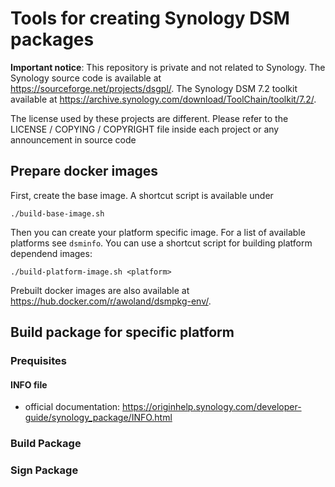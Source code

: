 # Tools for creating Synology DSM packages

**Important notice**: This repository is private and not related to Synology.
The Synology source code is available at https://sourceforge.net/projects/dsgpl/.
The Synology DSM 7.2 toolkit available at https://archive.synology.com/download/ToolChain/toolkit/7.2/.

The license used by these projects are different. Please refer to the
LICENSE / COPYING / COPYRIGHT file inside each project or any announcement in source code


## Prepare docker images

First, create the base image. A shortcut script is available under
```
./build-base-image.sh
```

Then you can create your platform specific image.
For a list of available platforms see ```dsminfo```.
You can use a shortcut script for building platform dependend images:
```
./build-platform-image.sh <platform>
```

Prebuilt docker images are also available at https://hub.docker.com/r/awoland/dsmpkg-env/.


## Build package for specific platform

### Prequisites

#### INFO file

* official documentation: https://originhelp.synology.com/developer-guide/synology_package/INFO.html


### Build Package


### Sign Package


